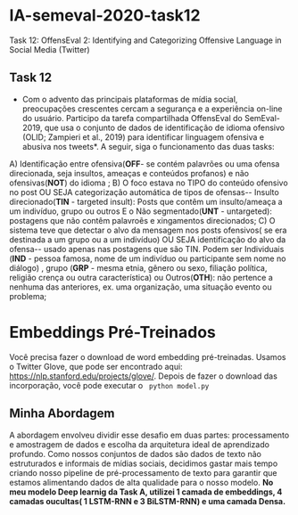 # IA-semeval-2020-task12
Task 12: OffensEval 2: Identifying and Categorizing Offensive Language in Social Media (Twitter)

## Task 12
* Com o advento das principais plataformas de mídia social, preocupações crescentes cercam a segurança e a experiência on-line do usuário. Participo da tarefa compartilhada OffensEval do SemEval-2019, que usa o conjunto de dados de identificação de idioma ofensivo (OLID; Zampieri et al., 2019) para identificar linguagem ofensiva e abusiva nos tweets*. A seguir, siga o funcionamento das duas tasks:

A) Identificação entre ofensiva(**OFF**- se contém palavrões ou uma ofensa direcionada, seja insultos, ameaças e conteúdos profanos) e não ofensivas(**NOT**) do idioma ;
B) O foco estava no TIPO do conteúdo ofensivo no post OU SEJA categorização automática de tipos de ofensas-- Insulto direcionado(**TIN** - targeted insult): Posts que contêm um insulto/ameaça a um indivíduo, grupo ou outros E o Não segmentado(**UNT** - untargeted): postagens que não contêm palavroẽs e xingamentos direcionados;
C) O sistema teve que detectar o alvo da mensagem nos posts ofensivos( se era destinada a um grupo ou a um indivíduo) OU SEJA identificação do alvo da ofensa-- usado apenas nas postagens que são TIN. Podem ser Individuais (**IND** - pessoa famosa, nome de um indivíduo ou participante sem nome no diálogo) , grupo (**GRP** - mesma etnia, gênero ou sexo, filiação política, religião crença ou outra característica) ou Outros(**OTH**): não pertence a nenhuma das anteriores, ex. uma organização, uma situação evento ou problema;


# Embeddings Pré-Treinados 
Você precisa fazer o download de word embedding pré-treinadas. Usamos o Twitter Glove, que pode ser encontrado aqui: https://nlp.stanford.edu/projects/glove/. Depois de fazer o download das incorporação, você pode executar o `` python model.py``

## Minha Abordagem
A abordagem envolveu dividir esse desafio em duas partes: processamento e amostragem de dados e escolha da arquitetura ideal de aprendizado profundo. Como nossos conjuntos de dados são dados de texto não estruturados e informais de mídias sociais, decidimos gastar mais tempo criando nosso pipeline de pré-processamento de texto para garantir que estamos alimentando dados de alta qualidade para o nosso modelo. **No meu modelo Deep learnig da Task A, utilizei 1 camada de embeddings, 4 camadas oucultas( 1 LSTM-RNN e 3 BiLSTM-RNN) e uma camada Densa.**

